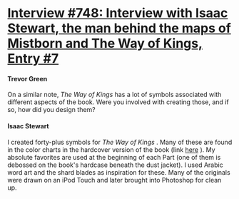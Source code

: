 # [Interview #748: Interview with Isaac Stewart, the man behind the maps of Mistborn and The Way of Kings, Entry #7](https://www.theoryland.com/intvmain.php?i=748#7)

#### Trevor Green

On a similar note,
*The Way of Kings*
has a lot of symbols associated with different aspects of the book. Were you involved with creating those, and if so, how did you design them?

#### Isaac Stewart

I created forty-plus symbols for
*The Way of Kings*
. Many of these are found in the color charts in the hardcover version of the book (link
[here](http://www.isaacstewart.com/stormlight-archive-artwork/)
). My absolute favorites are used at the beginning of each Part (one of them is debossed on the book's hardcase beneath the dust jacket). I used Arabic word art and the shard blades as inspiration for these. Many of the originals were drawn on an iPod Touch and later brought into Photoshop for clean up.

